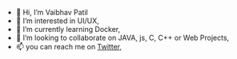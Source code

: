 - 👋 Hi, I’m Vaibhav Patil
- 👀 I’m interested in UI/UX,
- 🌱 I’m currently learning Docker,
- 💞️ I’m looking to collaborate on JAVA, js, C, C++ or Web Projects,
- 📫 you can reach me on [Twitter](https://twitter.com/vaibhavpatil_27),

<!---
vaibhavpatil27/vaibhavpatil27 is a ✨ special ✨ repository because its `README.md` (this file) appears on your GitHub profile.
You can click the Preview link to take a look at your changes.
--->
